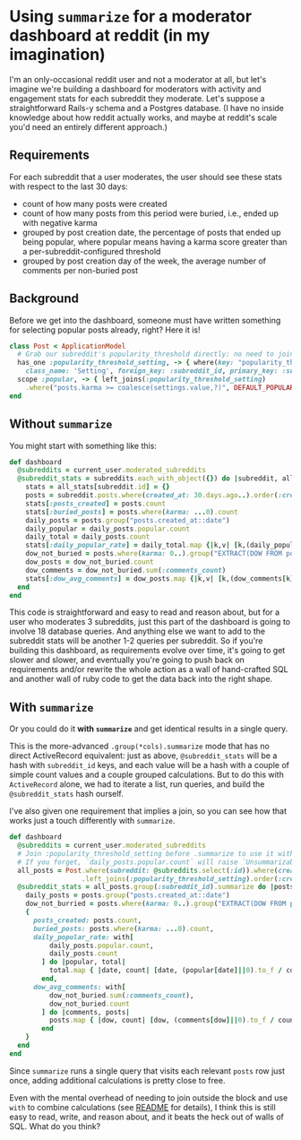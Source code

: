 
# Using `summarize` for a moderator dashboard at reddit (in my imagination)

I'm an only-occasional reddit user and not a moderator at all, but let's imagine we're building a dashboard for moderators with activity and engagement stats for each subreddit they moderate. Let's suppose a straightforward Rails-y schema and a Postgres database. (I have no inside knowledge about how reddit actually works, and maybe at reddit's scale you'd need an entirely different approach.)

## Requirements

For each subreddit that a user moderates, the user should see these stats with respect to the last 30 days:

- count of how many posts were created
- count of how many posts from this period were buried, i.e., ended up with negative karma
- grouped by post creation date, the percentage of posts that ended up being popular, where popular means having a karma score greater than a per-subreddit-configured threshold
- grouped by post creation day of the week, the average number of comments per non-buried post

## Background

Before we get into the dashboard, someone must have written something for selecting popular posts already, right? Here it is!

```ruby
class Post < ApplicationModel
  # Grab our subreddit's popularity_threshold directly: no need to join through subreddits
  has_one :popularity_threshold_setting, -> { where(key: "popularity_threshold") },
    class_name: 'Setting', foreign_key: :subreddit_id, primary_key: :subreddit_id
  scope :popular, -> { left_joins(:popularity_threshold_setting)
    .where("posts.karma >= coalesce(settings.value,?)", DEFAULT_POPULAR_THRESHOLD) }
end
```

## Without `summarize`

You might start with something like this:

```ruby
def dashboard
  @subreddits = current_user.moderated_subreddits
  @subreddit_stats = subreddits.each_with_object({}) do |subreddit, all_stats|
    stats = all_stats[subreddit.id] = {}
    posts = subreddit.posts.where(created_at: 30.days.ago..).order(:created_at)
    stats[:posts_created] = posts.count
    stats[:buried_posts] = posts.where(karma: ...0).count
    daily_posts = posts.group("posts.created_at::date")
    daily_popular = daily_posts.popular.count
    daily_total = daily_posts.count
    stats[:daily_popular_rate] = daily_total.map {|k,v| [k,(daily_popular[k]||0).to_f / v] }.to_h
    dow_not_buried = posts.where(karma: 0..).group("EXTRACT(DOW FROM posts.created_at)")
    dow_posts = dow_not_buried.count
    dow_comments = dow_not_buried.sum(:comments_count)
    stats[:dow_avg_comments] = dow_posts.map {|k,v| [k,(dow_comments[k]||0).to_f / v] }.to_h
  end
end
```

This code is straightforward and easy to read and reason about, but for a user who moderates 3 subreddits, just this part of the dashboard is going to involve 18 database queries. And anything else we want to add to the subreddit stats will be another 1-2 queries per subreddit. So if you're building this dashboard, as requirements evolve over time, it's going to get slower and slower, and eventually you're going to push back on requirements and/or rewrite the whole action as a wall of hand-crafted SQL and another wall of ruby code to get the data back into the right shape.

## With `summarize`

Or you could do it **with `summarize`** and get identical results in a single query.

This is the more-advanced `.group(*cols).summarize` mode that has no direct ActiveRecord equivalent: just as above, `@subreddit_stats` will  be a hash with `subreddit_id` keys, and each value will be a hash with a couple of simple count values and a couple grouped calculations. But to do this with `ActiveRecord` alone, we had to iterate a list, run queries, and build the `@subreddit_stats` hash ourself.

I've also given one requirement that implies a join, so you can see how that works just a touch differently with `summarize`.

```ruby
def dashboard
  @subreddits = current_user.moderated_subreddits
  # Join :popularity_threshold_setting before .summarize to use it within the summarize block.
  # If you forget, `daily_posts.popular.count` will raise `Unsummarizable` with a helpful message.
  all_posts = Post.where(subreddit: @subreddits.select(:id)).where(created_at: 30.days.ago..)
                  .left_joins(:popularity_threshold_setting).order(:created_at)
  @subreddit_stats = all_posts.group(:subreddit_id).summarize do |posts, with|
    daily_posts = posts.group("posts.created_at::date")
    dow_not_burried = posts.where(karma: 0..).group("EXTRACT(DOW FROM posts.created_at)")
    {
      posts_created: posts.count,
      buried_posts: posts.where(karma: ...0).count,
      daily_popular_rate: with[
          daily_posts.popular.count,
          daily_posts.count
        ] do |popular, total|
          total.map { |date, count| [date, (popular[date]||0).to_f / count] }.to_h
        end,
      dow_avg_comments: with[
          dow_not_buried.sum(:comments_count),
          dow_not_buried.count
        ] do |comments, posts|
          posts.map { |dow, count| [dow, (comments[dow]||0).to_f / count] }.to_h
        end
    }
  end
end
```

Since `summarize` runs a single query that visits each relevant `posts` row just once, adding additional calculations is pretty close to free.

Even with the mental overhead of needing to join outside the block and use `with` to combine calculations (see [README](../README.md) for details), I think this is still easy to read, write, and reason about, and it beats the heck out of walls of SQL. What do you think?

